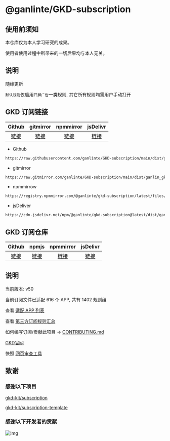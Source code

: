 # @ganlinte/GKD-subscription

## 使用前须知

本仓库仅为本人学习研究的成果。

使用者使用过程中所带来的一切后果均与本人无关。

## 说明

随缘更新

`默认规则`仅启用`开屏广告`一类规则, 其它所有规则均需用户手动打开

## GKD 订阅链接

|                                             Github                                             |                                       gitmirror                                        |                                              npmmirror                                               |                                           jsDelivr                                           |
| :--------------------------------------------------------------------------------------------: | :------------------------------------------------------------------------------------: | :--------------------------------------------------------------------------------------------------: | :------------------------------------------------------------------------------------------: |
| [链接](https://raw.githubusercontent.com/ganlinte/GKD-subscription/main/dist/ganlin_gkd.json5) | [链接](https://raw.gitmirror.com/ganlinte/GKD-subscription/main/dist/ganlin_gkd.json5) | [链接](https://registry.npmmirror.com/@ganlinte/gkd-subscription/latest/files/dist/ganlin_gkd.json5) | [链接](https://cdn.jsdelivr.net/npm/@ganlinte/gkd-subscription@latest/dist/ganlin_gkd.json5) |

- Github
```txt
https://raw.githubusercontent.com/ganlinte/GKD-subscription/main/dist/ganlin_gkd.json5
```

- gitmirror
```txt
https://raw.gitmirror.com/ganlinte/GKD-subscription/main/dist/ganlin_gkd.json5
```

- npmmirrow
```txt
https://registry.npmmirror.com/@ganlinte/gkd-subscription/latest/files/dist/ganlin_gkd.json5
```

- jsDeliver
```txt
https://cdn.jsdelivr.net/npm/@ganlinte/gkd-subscription@latest/dist/ganlin_gkd.json5
```

## GKD 订阅仓库

|                        Github                        |                              npmjs                               |                            npmmirror                             |                                jsDelivr                                 |
| :--------------------------------------------------: | :--------------------------------------------------------------: | :--------------------------------------------------------------: | :---------------------------------------------------------------------: |
| [链接](https://github.com/ganlinte/GKD-subscription) | [链接](https://www.npmjs.com/package/@ganlinte/gkd-subscription) | [链接](https://npmmirror.com/package/@ganlinte/gkd-subscription) | [链接](https://www.jsdelivr.com/package/npm/@ganlinte/gkd-subscription) |

## 说明

当前版本: v50

当前订阅文件已适配 616 个 APP, 共有 1402 规则组

查看 [适配 APP 列表](./dist/README.md)

查看 [第三方订阅规则汇总](https://github.com/Adpro-Team/GKD_THS_List)

如何编写订阅/贡献此项目 -> [CONTRIBUTING.md](./CONTRIBUTING.md)

[GKD官网](https://gkd.li/)

快照 [网页审查工具](https://i.gkd.li/)

## 致谢

### 感谢以下项目

[gkd-kit/subscription](https://github.com/gkd-kit/subscription)

[gkd-kit/subscription-template](https://github.com/gkd-kit/subscription-template)

### 感谢以下开发者的贡献

![img](https://contrib.rocks/image?repo=ganlinte/GKD-subscription&_v=50)

